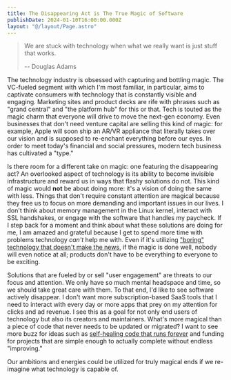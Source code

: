 ```yaml
---
title: The Disappearing Act is The True Magic of Software
publishDate: 2024-01-10T16:00:00.000Z
layout: "@/layout/Page.astro"
---
```


> We are stuck with technology when what we really want is just stuff that works.
>
> -- Douglas Adams

The technology industry is obsessed with capturing and bottling magic. The VC-fueled segment with which I'm most
familiar, in particular, aims to captivate consumers with technology that is constantly visible and engaging. Marketing
sites and product decks are rife with phrases such as "grand central" and "the platform hub" for this or that. Tech is
touted as the magic charm that everyone will drive to move the next-gen economy. Even businesses that don't need venture
capital are selling this kind of magic: for example, Apple will soon ship an AR/VR appliance that literally takes over
our vision and is supposed to re-enchant everything before our eyes. In order to meet today's financial and social
pressures, modern tech business has cultivated a "type."

Is there room for a different take on magic: one featuring the disappearing act? An overlooked aspect of technology is
its ability to become invisible infrastructure and reward us in ways that flashy solutions do not. This kind of magic
would **not** be about doing more: it's a vision of doing the same with less. Things that don't require constant
attention are magical because they free us to focus on more demanding and important issues in our lives. I don't think
about memory management in the Linux kernel, interact with SSL handshakes, or engage with the software that handles my
paycheck. If I step back for a moment and think about what these solutions are doing for me, I am amazed and grateful
because I get to spend more time with problems technology _can't_ help me with. Even if it's utilizing ["boring"
technology that doesn't make the news][boring_tech], if the magic is done well, nobody will even notice at all; products
don't have to be everything to everyone to be exciting.

Solutions that are fueled by or sell "user engagement" are threats to our focus and attention. We only have so much
mental headspace and time, so we should take great care with them. To that end, I'd like to see software actively
disappear. I don't want more subscription-based SaaS tools that I need to interact with every day or more apps that prey
on my attention for clicks and ad revenue. I see this as a goal for not only end users of technology but also its
creators and maintainers. What's more magical than a piece of code that never needs to be updated or migrated? I want to
see more buzz for ideas such as [self-healing code that runs forever][forever_code] and funding for projects that are
simple enough to actually complete without endless "improving."

Our ambitions and energies could be utilized for truly magical ends if we re-imagine what technology is capable of.

[boring_tech]: https://drewdevault.com/2023/07/25/Alpine-does-not-make-news.html
[forever_code]: https://www.youtube.com/watch?v=cNICGEwmXLU
